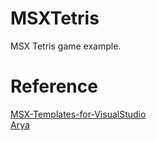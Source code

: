 # MSXTetris
MSX Tetris game example.

# Reference
[MSX-Templates-for-VisualStudio](https://github.com/DamnedAngel/MSX-Templates-for-VisualStudio)  
[Arya](https://github.com/albs-br/arya)  
